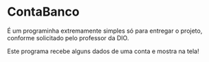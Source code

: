 # ContaBanco

É um programinha extremamente simples só para entregar o projeto,
conforme solicitado pelo professor da DIO.

Este programa recebe alguns dados de uma conta e mostra na tela!
